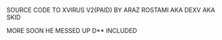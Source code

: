 SOURCE CODE TO XVIRUS V2(PAID) BY ARAZ ROSTAMI AKA DEXV AKA SKID 

MORE SOON HE MESSED UP
D** INCLUDED
